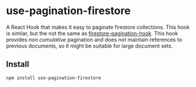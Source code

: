 # use-pagination-firestore

A React Hook that makes it easy to paginate firestore collections.
This hook is similar, but the not the same as
[firestore-pagination-hook](https://github.com/bmcmahen/firestore-pagination-hook). This hook
provides _non cumulative_ pagination and does _not_ maintain references to previous
documents, so it might be suitable for large document sets.

## Install

```
npm install use-pagination-firestore
```